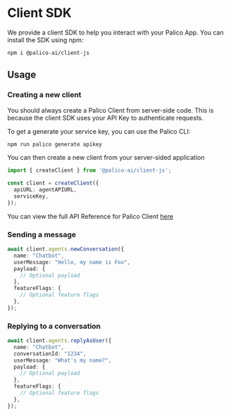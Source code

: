 # Client SDK

We provide a client SDK to help you interact with your Palico App. You can install the SDK using npm:

```bash
npm i @palico-ai/client-js
```

## Usage

### Creating a new client

You should always create a Palico Client from server-side code. This is because the client SDK uses your API Key to authenticate requests.

To get a generate your service key, you can use the Palico CLI:
```bash
npm run palico generate apikey
```

You can then create a new client from your server-sided application

```typescript
import { createClient } from '@palico-ai/client-js';

const client = createClient({
  apiURL: agentAPIURL,
  serviceKey,
});
```
You can view the full API Reference for Palico Client [here](https://palico-ai.github.io/palico-ai/interfaces/_palico_ai_client_js.IPalicoClient.html)

### Sending a message
```typescript
await client.agents.newConversation({
  name: "Chatbot",
  userMessage: "Hello, my name is Foo",
  payload: {
    // Optional payload
  },
  featureFlags: {
    // Optional feature flags
  },
});
```

### Replying to a conversation
```typescript
await client.agents.replyAsUser({
  name: "Chatbot",
  conversationId: "1234",
  userMessage: "What's my name?",
  payload: {
    // Optional payload
  },
  featureFlags: {
    // Optional feature flags
  },
});
```